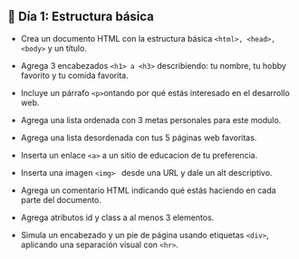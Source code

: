 ## 📅 Día 1: Estructura básica
- Crea un documento HTML con la estructura básica  ``<html>, <head>, <body>`` y un título.

- Agrega 3 encabezados ``<h1> a <h3>`` describiendo: tu nombre, tu hobby favorito y tu comida favorita.

- Incluye un párrafo ``<p>``ontando por qué estás interesado en el desarrollo web.

- Agrega una lista ordenada con 3 metas personales para este modulo.

- Agrega una lista desordenada con tus 5 páginas web favoritas.

- Inserta un enlace ``<a>`` a un sitio de educacion de tu preferencia.

- Inserta una imagen ``<img> `` desde una URL y dale un alt descriptivo.

- Agrega un comentario HTML indicando qué estás haciendo en cada parte del documento.

- Agrega atributos id y class a al menos 3 elementos.

- Simula un encabezado y un pie de página usando etiquetas ``<div>``, aplicando una separación visual con ``<hr>``.